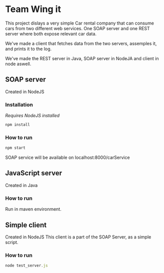 # Team Wing it
This project dislays a very simple Car rental company that can consume cars from two different web services.
One SOAP server and one REST server where both expose relevant car data.

We've made a client that fetches data from the two servers, assemples it, and prints it to the log.

We've made the REST server in Java, SOAP server in NodeJA and client in node aswell.

## SOAP server
Created in NodeJS
### Installation
*Requires NodeJS installed*

```javascript
npm install
```
### How to run
```javascript
npm start
```
SOAP service will be available on localhost:8000/carService

## JavaScript server
Created in Java

### How to run
Run in maven environment.


## Simple client
Created in NodeJS
This client is a part of the SOAP Server, as a simple script.

### How to run
```javascript
node test_server.js
```
